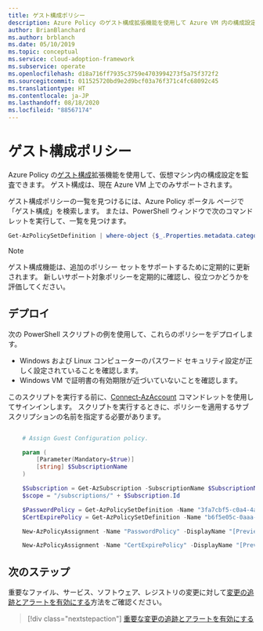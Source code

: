 ```yaml
---
title: ゲスト構成ポリシー
description: Azure Policy のゲスト構成拡張機能を使用して Azure VM 内の構成設定を監査する方法を、Azure 向けのクラウド導入フレームワークを使用して学習します。
author: BrianBlanchard
ms.author: brblanch
ms.date: 05/10/2019
ms.topic: conceptual
ms.service: cloud-adoption-framework
ms.subservice: operate
ms.openlocfilehash: d18a716ff7935c3759e4703994273f5a75f372f2
ms.sourcegitcommit: 011525720bd9e2d9bcf03a76f371c4fc68092c45
ms.translationtype: HT
ms.contentlocale: ja-JP
ms.lasthandoff: 08/18/2020
ms.locfileid: "88567174"
---
```

# <a name="guest-configuration-policy"></a>ゲスト構成ポリシー

Azure Policy の[ゲスト構成](/azure/governance/policy/concepts/guest-configuration)拡張機能を使用して、仮想マシン内の構成設定を監査できます。 ゲスト構成は、現在 Azure VM 上でのみサポートされます。

ゲスト構成ポリシーの一覧を見つけるには、Azure Policy ポータル ページで「ゲスト構成」を検索します。 または、PowerShell ウィンドウで次のコマンドレットを実行して、一覧を見つけます。

```powershell
Get-AzPolicySetDefinition | where-object {$_.Properties.metadata.category -eq "Guest Configuration"}
```

> [!NOTE]
> ゲスト構成機能は、追加のポリシー セットをサポートするために定期的に更新されます。 新しいサポート対象ポリシーを定期的に確認し、役立つかどうかを評価してください。

<!-- TODOBACKLOG: Update these links when available. 

By default, we recommend that you enable the following policies:

- **Preview:** Audit to verify that password-security settings are correct on Linux and Windows machines.
- Audit to verify that certificates are not nearing expiration on Windows VMs.

-->

## <a name="deployment"></a>デプロイ

次の PowerShell スクリプトの例を使用して、これらのポリシーをデプロイします。

- Windows および Linux コンピューターのパスワード セキュリティ設定が正しく設定されていることを確認します。
- Windows VM で証明書の有効期限が近づいていないことを確認します。

 このスクリプトを実行する前に、[Connect-AzAccount](/powershell/module/az.accounts/connect-azaccount?view=azps-2.1.0) コマンドレットを使用してサインインします。 スクリプトを実行するときに、ポリシーを適用するサブスクリプションの名前を指定する必要があります。

```powershell

    # Assign Guest Configuration policy.

    param (
        [Parameter(Mandatory=$true)]
        [string] $SubscriptionName
    )

    $Subscription = Get-AzSubscription -SubscriptionName $SubscriptionName
    $scope = "/subscriptions/" + $Subscription.Id

    $PasswordPolicy = Get-AzPolicySetDefinition -Name "3fa7cbf5-c0a4-4a59-85a5-cca4d996d5a6"
    $CertExpirePolicy = Get-AzPolicySetDefinition -Name "b6f5e05c-0aaa-4337-8dd4-357c399d12ae"

    New-AzPolicyAssignment -Name "PasswordPolicy" -DisplayName "[Preview]: Audit that password security settings are set correctly inside Linux and Windows machines" -Scope $scope -PolicySetDefinition $PasswordPolicy -AssignIdentity -Location eastus

    New-AzPolicyAssignment -Name "CertExpirePolicy" -DisplayName "[Preview]: Audit that certificates are not expiring on Windows VMs" -Scope $scope -PolicySetDefinition $CertExpirePolicy -AssignIdentity -Location eastus

```

## <a name="next-steps"></a>次のステップ

重要なファイル、サービス、ソフトウェア、レジストリの変更に対して[変更の追跡とアラートを有効にする](./enable-tracking-alerting.md)方法をご確認ください。

> [!div class="nextstepaction"]
> [重要な変更の追跡とアラートを有効にする](./enable-tracking-alerting.md)
